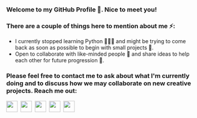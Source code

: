 ### Welcome to my GitHub Profile 🙂. Nice to meet you!
### There are a couple of things here to mention about me ⚡:

- I currently stopped learning Python 👨🏻‍💻 and might be trying to come back as soon as possible to begin with small projects 🔭.
- Open to collaborate with like-minded people 👯 and share ideas to help each other for future progression 🌱.

### Please feel free to contact me to ask about what I'm currently doing and to discuss how we may collaborate on new creative projects. Reach me out:
<a href="mailto:kanansnote@gmail.com"><img src="https://camo.githubusercontent.com/0f3aa1f457bb92fbd2411761262ce1fb0f766ed74a4f4289bfc4a0b6024335d6/68747470733a2f2f6564656e742e6769746875622e696f2f537570657254696e7949636f6e732f696d616765732f7376672f656d61696c2e737667" width="30" height="30" /></a> &nbsp;<a href="https://t.me/kanansnote"><img src="https://camo.githubusercontent.com/f4b401dd7cd9b7840fd31acafd49e151a80e4c9600bf219934461b96dd98e013/68747470733a2f2f6564656e742e6769746875622e696f2f537570657254696e7949636f6e732f696d616765732f7376672f74656c656772616d2e737667" width="30" height="30" /></a> &nbsp;<a href="https://join.skype.com/invite/F3ix8zp5tSBy"><img src="https://camo.githubusercontent.com/738abde95a3c033b2fbe7a56d2e9242fbdad99124b331d9739d1ad25f379e522/68747470733a2f2f6564656e742e6769746875622e696f2f537570657254696e7949636f6e732f696d616765732f7376672f736b7970652e737667" width="30" height="30" /></a> &nbsp;<a href="https://www.twitter.com/kanansnote"><img src="https://camo.githubusercontent.com/35b0b8bfbd8840f35607fb56ad0a139047fd5d6e09ceb060c5c6f0a5abd1044c/68747470733a2f2f6564656e742e6769746875622e696f2f537570657254696e7949636f6e732f696d616765732f7376672f747769747465722e737667" width="30" height="30" /></a> &nbsp;<a href="https://www.reddit.com/user/Regardless_of_Karma"><img src="https://camo.githubusercontent.com/521640dc2dba501cde1805c0a42cecf5ccf7fc1378f542fe9fda756fb36add25/68747470733a2f2f6564656e742e6769746875622e696f2f537570657254696e7949636f6e732f696d616765732f7376672f7265646469742e737667" width="30" height="30" /></a>
